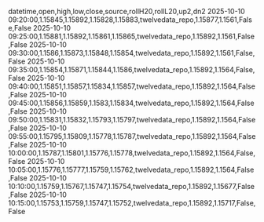 datetime,open,high,low,close,source,rollH20,rollL20,up2,dn2
2025-10-10 09:20:00,1.15845,1.15892,1.15828,1.15883,twelvedata_repo,1.15877,1.1561,False,False
2025-10-10 09:25:00,1.15881,1.15892,1.15861,1.15865,twelvedata_repo,1.15892,1.1561,False,False
2025-10-10 09:30:00,1.1586,1.15873,1.15848,1.15854,twelvedata_repo,1.15892,1.1561,False,False
2025-10-10 09:35:00,1.15854,1.15871,1.15844,1.1586,twelvedata_repo,1.15892,1.1564,False,False
2025-10-10 09:40:00,1.15851,1.15857,1.15834,1.15857,twelvedata_repo,1.15892,1.1564,False,False
2025-10-10 09:45:00,1.15856,1.15859,1.1583,1.15834,twelvedata_repo,1.15892,1.1564,False,False
2025-10-10 09:50:00,1.15831,1.15832,1.15793,1.15797,twelvedata_repo,1.15892,1.1564,False,False
2025-10-10 09:55:00,1.15795,1.15809,1.15778,1.15787,twelvedata_repo,1.15892,1.1564,False,False
2025-10-10 10:00:00,1.15787,1.15801,1.15776,1.15778,twelvedata_repo,1.15892,1.1564,False,False
2025-10-10 10:05:00,1.15776,1.15777,1.15759,1.15762,twelvedata_repo,1.15892,1.1564,False,False
2025-10-10 10:10:00,1.15759,1.15767,1.15747,1.15754,twelvedata_repo,1.15892,1.15677,False,False
2025-10-10 10:15:00,1.15753,1.15759,1.15747,1.15752,twelvedata_repo,1.15892,1.15717,False,False
